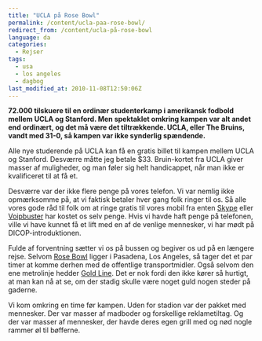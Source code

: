 ```yaml
---
title: "UCLA på Rose Bowl"
permalink: /content/ucla-paa-rose-bowl/
redirect_from: /content/ucla-på-rose-bowl
language: da
categories:
  - Rejser
tags:
  - usa
  - los angeles
  - dagbog
last_modified_at: 2010-11-08T12:50:06Z
---
```


**72.000 tilskuere til en ordinær studenterkamp i amerikansk fodbold mellem UCLA og Stanford. Men spektaklet omkring kampen var alt andet end ordinært, og det må være det tiltrækkende. UCLA, eller The Bruins, vandt med 31-0, så kampen var ikke synderlig spændende.**

Alle nye studerende på UCLA kan få en gratis billet til kampen mellem UCLA og Stanford. Desværre måtte jeg betale $33. Bruin-kortet fra UCLA giver masser af muligheder, og man føler sig helt handicappet, når man ikke er kvalificeret til at få et.

Desværre var der ikke flere penge på vores telefon. Vi var nemlig ikke opmærksomme på, at vi faktisk betaler hver gang folk ringer til os. Så alle vores gode råd til folk om at ringe gratis til vores mobil fra enten [Skype](http://www.skype.com/) eller [Voipbuster](http://www.voipbuster.com/) har kostet os selv penge. Hvis vi havde haft penge på telefonen, ville vi have kunnet få et lift med en af de venlige mennesker, vi har mødt på DICOP-introduktionen.

Fulde af forventning sætter vi os på bussen og begiver os ud på en længere rejse. Selvom [Rose Bowl](http://www.rosebowlstadium.com/) ligger i Pasadena, Los Angeles, så tager det et par timer at komme derhen med de offentlige transportmidler. Også selvom den ene metrolinje hedder [Gold Line](http://www.mta.net/riding_metro/metro_rail/). Det er nok fordi den ikke kører så hurtigt, at man kan nå at se, om der stadig skulle være noget guld nogen steder på gaderne.

Vi kom omkring en time før kampen. Uden for stadion var der pakket med mennesker. Der var masser af madboder og forskellige reklametiltag. Og der var masser af mennesker, der havde deres egen grill med og nød nogle rammer øl til bøfferne.
